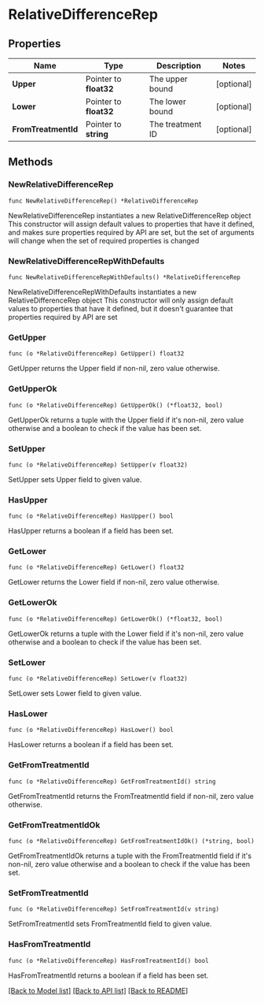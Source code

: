 # RelativeDifferenceRep

## Properties

Name | Type | Description | Notes
------------ | ------------- | ------------- | -------------
**Upper** | Pointer to **float32** | The upper bound | [optional] 
**Lower** | Pointer to **float32** | The lower bound | [optional] 
**FromTreatmentId** | Pointer to **string** | The treatment ID | [optional] 

## Methods

### NewRelativeDifferenceRep

`func NewRelativeDifferenceRep() *RelativeDifferenceRep`

NewRelativeDifferenceRep instantiates a new RelativeDifferenceRep object
This constructor will assign default values to properties that have it defined,
and makes sure properties required by API are set, but the set of arguments
will change when the set of required properties is changed

### NewRelativeDifferenceRepWithDefaults

`func NewRelativeDifferenceRepWithDefaults() *RelativeDifferenceRep`

NewRelativeDifferenceRepWithDefaults instantiates a new RelativeDifferenceRep object
This constructor will only assign default values to properties that have it defined,
but it doesn't guarantee that properties required by API are set

### GetUpper

`func (o *RelativeDifferenceRep) GetUpper() float32`

GetUpper returns the Upper field if non-nil, zero value otherwise.

### GetUpperOk

`func (o *RelativeDifferenceRep) GetUpperOk() (*float32, bool)`

GetUpperOk returns a tuple with the Upper field if it's non-nil, zero value otherwise
and a boolean to check if the value has been set.

### SetUpper

`func (o *RelativeDifferenceRep) SetUpper(v float32)`

SetUpper sets Upper field to given value.

### HasUpper

`func (o *RelativeDifferenceRep) HasUpper() bool`

HasUpper returns a boolean if a field has been set.

### GetLower

`func (o *RelativeDifferenceRep) GetLower() float32`

GetLower returns the Lower field if non-nil, zero value otherwise.

### GetLowerOk

`func (o *RelativeDifferenceRep) GetLowerOk() (*float32, bool)`

GetLowerOk returns a tuple with the Lower field if it's non-nil, zero value otherwise
and a boolean to check if the value has been set.

### SetLower

`func (o *RelativeDifferenceRep) SetLower(v float32)`

SetLower sets Lower field to given value.

### HasLower

`func (o *RelativeDifferenceRep) HasLower() bool`

HasLower returns a boolean if a field has been set.

### GetFromTreatmentId

`func (o *RelativeDifferenceRep) GetFromTreatmentId() string`

GetFromTreatmentId returns the FromTreatmentId field if non-nil, zero value otherwise.

### GetFromTreatmentIdOk

`func (o *RelativeDifferenceRep) GetFromTreatmentIdOk() (*string, bool)`

GetFromTreatmentIdOk returns a tuple with the FromTreatmentId field if it's non-nil, zero value otherwise
and a boolean to check if the value has been set.

### SetFromTreatmentId

`func (o *RelativeDifferenceRep) SetFromTreatmentId(v string)`

SetFromTreatmentId sets FromTreatmentId field to given value.

### HasFromTreatmentId

`func (o *RelativeDifferenceRep) HasFromTreatmentId() bool`

HasFromTreatmentId returns a boolean if a field has been set.


[[Back to Model list]](../README.md#documentation-for-models) [[Back to API list]](../README.md#documentation-for-api-endpoints) [[Back to README]](../README.md)


